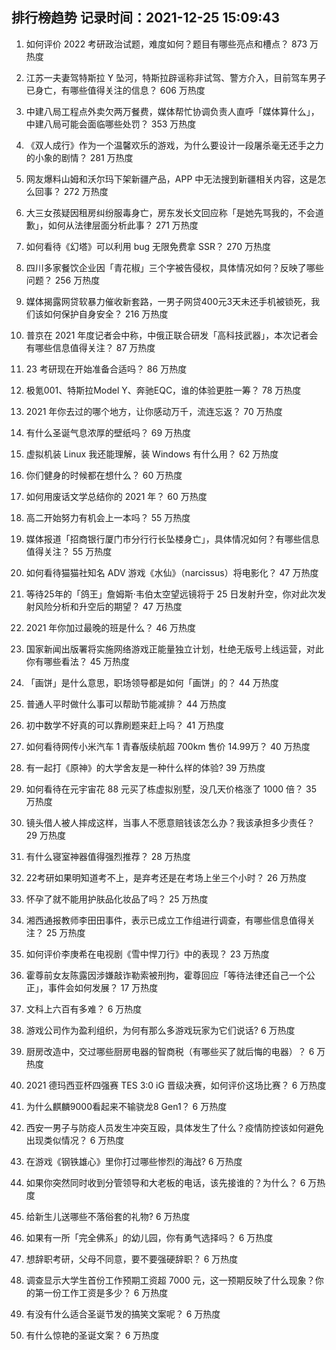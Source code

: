 
## 排行榜趋势 记录时间：2021-12-25 15:09:43
  
  1. 如何评价 2022 考研政治试题，难度如何？题目有哪些亮点和槽点？ 873 万热度
    
  2. 江苏一夫妻驾特斯拉 Y 坠河，特斯拉辟谣称非试驾、警方介入，目前驾车男子已身亡，有哪些值得关注的信息？ 606 万热度
    
  3. 中建八局工程点外卖欠两万餐费，媒体帮忙协调负责人直呼「媒体算什么」，中建八局可能会面临哪些处罚？ 353 万热度
    
  4. 《双人成行》作为一个温馨欢乐的游戏，为什么要设计一段屠杀毫无还手之力的小象的剧情？ 281 万热度
    
  5. 网友爆料山姆和沃尔玛下架新疆产品，APP 中无法搜到新疆相关内容，这是怎么回事？ 272 万热度
    
  6. 大三女孩疑因租房纠纷服毒身亡，房东发长文回应称「是她先骂我的，不会道歉」，如何从法律层面分析此事？ 271 万热度
    
  7. 如何看待《幻塔》可以利用 bug 无限免费拿 SSR？ 270 万热度
    
  8. 四川多家餐饮企业因「青花椒」三个字被告侵权，具体情况如何？反映了哪些问题？ 256 万热度
    
  9. 媒体揭露网贷软暴力催收新套路，一男子网贷400元3天未还手机被锁死，我们该如何保护自身安全？ 216 万热度
    
  10. 普京在 2021 年度记者会中称，中俄正联合研发「高科技武器」，本次记者会有哪些信息值得关注？ 87 万热度
    
  11. 23 考研现在开始准备合适吗？ 86 万热度
    
  12. 极氪001、特斯拉Model Y、奔驰EQC，谁的体验更胜一筹？ 78 万热度
    
  13. 2021 年你去过的哪个地方，让你感动万千，流连忘返？ 70 万热度
    
  14. 有什么圣诞气息浓厚的壁纸吗？ 69 万热度
    
  15. 虚拟机装 Linux 我还能理解，装 Windows 有什么用？ 62 万热度
    
  16. 你们健身的时候都在想什么？ 60 万热度
    
  17. 如何用废话文学总结你的 2021 年？ 60 万热度
    
  18. 高二开始努力有机会上一本吗？ 55 万热度
    
  19. 媒体报道「招商银行厦门市分行行长坠楼身亡」，具体情况如何？有哪些信息值得关注？ 55 万热度
    
  20. 如何看待猫猫社知名 ADV 游戏《水仙》（narcissus）将电影化？ 47 万热度
    
  21. 等待25年的「鸽王」詹姆斯·韦伯太空望远镜将于 25 日发射升空，你对此次发射风险分析和升空后的期望？ 47 万热度
    
  22. 2021 年你加过最晚的班是什么？ 46 万热度
    
  23. 国家新闻出版署将实施网络游戏正能量独立计划，杜绝无版号上线运营，对此你有哪些看法？ 45 万热度
    
  24. 「画饼」是什么意思，职场领导都是如何「画饼」的？ 44 万热度
    
  25. 普通人平时做什么事可以帮助节能减排？ 44 万热度
    
  26. 初中数学不好真的可以靠刷题来赶上吗？ 41 万热度
    
  27. 如何看待网传小米汽车 1 青春版续航超 700km 售价 14.99万？ 40 万热度
    
  28. 有一起打《原神》的大学舍友是一种什么样的体验? 39 万热度
    
  29. 如何看待在元宇宙花 88 元买了栋虚拟别墅，没几天价格涨了 1000 倍？ 35 万热度
    
  30. 镜头借人被人摔成这样，当事人不愿意赔钱该怎么办？我该承担多少责任？ 29 万热度
    
  31. 有什么寝室神器值得强烈推荐？ 28 万热度
    
  32. 22考研如果明知道考不上，是弃考还是在考场上坐三个小时？ 26 万热度
    
  33. 怀孕了就不能用护肤品化妆品了吗？ 25 万热度
    
  34. 湘西通报教师李田田事件，表示已成立工作组进行调查，有哪些信息值得关注？ 25 万热度
    
  35. 如何评价李庚希在电视剧《雪中悍刀行》中的表现？ 23 万热度
    
  36. 霍尊前女友陈露因涉嫌敲诈勒索被刑拘，霍尊回应「等待法律还自己一个公正」，事件会如何发展？ 17 万热度
    
  37. 文科上六百有多难？ 6 万热度
    
  38. 游戏公司作为盈利组织，为何有那么多游戏玩家为它们说话? 6 万热度
    
  39. 厨房改造中，交过哪些厨房电器的智商税（有哪些买了就后悔的电器）？ 6 万热度
    
  40. 2021 德玛西亚杯四强赛 TES 3:0 iG 晋级决赛，如何评价这场比赛？ 6 万热度
    
  41. 为什么麒麟9000看起来不输骁龙8 Gen1？ 6 万热度
    
  42. 西安一男子与防疫人员发生冲突互殴，具体发生了什么？疫情防控该如何避免出现类似情况？ 6 万热度
    
  43. 在游戏《钢铁雄心》里你打过哪些惨烈的海战? 6 万热度
    
  44. 如果你突然同时收到分管领导和大老板的电话，该先接谁的？为什么？ 6 万热度
    
  45. 给新生儿送哪些不落俗套的礼物? 6 万热度
    
  46. 如果有一所「完全佛系」的幼儿园，你有勇气选择吗？ 6 万热度
    
  47. 想辞职考研，父母不同意，要不要强硬辞职？ 6 万热度
    
  48. 调查显示大学生首份工作预期工资超 7000 元，这一预期反映了什么现象？你的第一份工作工资是多少？ 6 万热度
    
  49. 有没有什么适合圣诞节发的搞笑文案呢？ 6 万热度
    
  50. 有什么惊艳的圣诞文案？ 6 万热度
    
